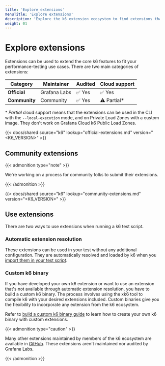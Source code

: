 ```yaml
---
title: 'Explore extensions'
menuTitle: 'Explore extensions'
description: 'Explore the k6 extension ecosystem to find extensions that fit your use cases.'
weight: 01
---
```


# Explore extensions

Extensions can be used to extend the core k6 features to fit your performance-testing use cases. There are two main categories of extensions:

| Category      | Maintainer   | Audited | Cloud support |
| ------------- | ------------ | ------- | ------------- |
| **Official**  | Grafana Labs | ✅ Yes  | ✅ Yes        |
| **Community** | Community    | ✅ Yes  | ⚠️ Partial\*  |

\* _Partial_ cloud support means that the extensions can be used in the CLI with the `--local-execution` mode, and on Private Load Zones with a custom image. They don't work on Grafana Cloud k6 Public Load Zones.

{{< docs/shared source="k6" lookup="official-extensions.md" version="<K6_VERSION>" >}}

## Community extensions

{{< admonition type="note" >}}

We're working on a process for community folks to submit their extensions.

{{< /admonition >}}

{{< docs/shared source="k6" lookup="community-extensions.md" version="<K6_VERSION>" >}}

## Use extensions

There are two ways to use extensions when running a k6 test script.

### Automatic extension resolution

These extensions can be used in your test without any additional configuration. They are automatically resolved and loaded by k6 when you [import them in your test script](https://grafana.com/docs/k6/<K6_VERSION>/extensions/run/#using-automatic-extension-loading).

### Custom k6 binary

If you have developed your own k6 extension or want to use an extension that's not available through automatic extension resolution, you have to build a custom k6 binary. The process involves using the xk6 tool to compile k6 with your desired extensions included. Custom binaries give you the flexibility to incorporate any extension from the k6 ecosystem.

Refer to [build a custom k6 binary guide](https://grafana.com/docs/k6/<K6_VERSION>/extensions/run/#use-extensions-with-a-custom-k6-binary) to learn how to create your own k6 binary with custom extensions.

{{< admonition type="caution" >}}

Many other extensions maintained by members of the k6 ecosystem are available in [GitHub](https://github.com/topics/xk6). These extensions aren't maintained nor audited by Grafana Labs.

{{< /admonition >}}
